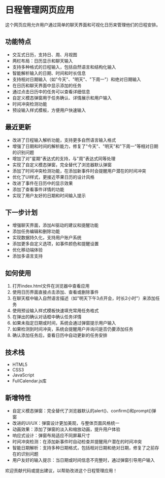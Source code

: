 # 日程管理网页应用

这个网页应用允许用户通过简单的聊天界面和可视化日历来管理他们的日程安排。

## 功能特点

- 交互式日历，支持日、周、月视图
- 两栏布局：日历显示和聊天输入
- 支持多种格式的日程输入，包括自然语言和结构化输入
- 智能解析输入的日期、时间和时长信息
- 支持相对日期输入（如"今天"、"明天"、"下周一"）和绝对日期输入
- 在日历和聊天界面中显示添加的任务
- 通过点击日历中的任务可以查看详细信息
- 自定义模态弹窗用于任务确认、详情展示和用户输入
- 时间冲突检测功能
- 预设输入样式模板，方便用户快速输入

## 最近更新

- 改进了日程输入解析功能，支持更多自然语言输入格式
- 增强了日期和时间的解析能力，修复了"今天"、"明天"和"下周一"等相对日期的识别问题
- 增加了对"星期"表达式的支持，与"周"表达式同等处理
- 实现了自定义模态弹窗，完全替代了浏览器默认弹窗
- 添加了时间冲突检测功能，在添加新事件时会提醒用户潜在的时间冲突
- 优化了UI样式，更接近苹果日历的设计风格
- 改进了事件在日历中的显示效果
- 添加了查看事件详情的功能
- 实现了用户友好的日期和时间输入提示

## 下一步计划

- 增强聊天界面，添加AI驱动的建议和提醒功能
- 添加任务编辑和删除功能
- 实现数据持久化，支持用户账户系统
- 添加更多自定义选项，如事件颜色和提醒设置
- 优化移动端体验
- 添加多语言支持

## 如何使用

1. 打开index.html文件在浏览器中查看应用
2. 使用日历界面直接点击添加、查看或删除事件
3. 在聊天框中输入自然语言描述（如"明天下午3点开会，时长2小时"）来添加任务
4. 使用预设输入样式模板快速填充常用任务格式
5. 在弹出的确认对话框中确认任务详情
6. 如果未指定日期或时间，系统会通过弹窗提示用户输入
7. 如果检测到时间冲突，系统会提醒用户并询问是否仍要添加任务
8. 确认添加任务后，查看日历中自动更新的任务安排

## 技术栈

- HTML5
- CSS3
- JavaScript
- FullCalendar.js库

## 新增特性

- 自定义模态弹窗：完全替代了浏览器默认的alert()、confirm()和prompt()弹窗
- 改进的UI/UX：弹窗设计更加美观，与整体页面风格统一
- 动画效果：添加了弹窗的淡入和缩放动画，提升用户体验
- 响应式设计：弹窗布局适应不同屏幕尺寸
- 时间冲突检测：在添加新事件时自动检查并提醒用户潜在的时间冲突
- 智能日期解析：支持多种日期格式，包括相对日期和绝对日期，修复了之前存在的识别问题
- 用户友好的输入提示：当日期或时间信息不完整时，通过弹窗引导用户输入

欢迎贡献代码或提出建议，以帮助改进这个日程管理应用！